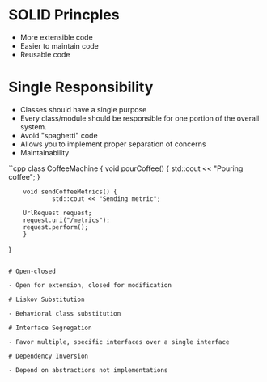 # SOLID Princples

- More extensible code
- Easier to maintain code
- Reusable code

# Single Responsibility

- Classes should have a single purpose
- Every class/module should be responsible for one portion of the overall system.
- Avoid "spaghetti" code
- Allows you to implement proper separation of concerns
- Maintainability

``cpp
class CoffeeMachine {
		void pourCoffee() {
				std::cout << "Pouring coffee";
		}

		void sendCoffeeMetrics() {
				std::cout << "Sending metric";

		UrlRequest request;
		request.uri("/metrics");
		request.perform();
		}
}
```

# Open-closed

- Open for extension, closed for modification

# Liskov Substitution

- Behavioral class substitution

# Interface Segregation

- Favor multiple, specific interfaces over a single interface

# Dependency Inversion

- Depend on abstractions not implementations
